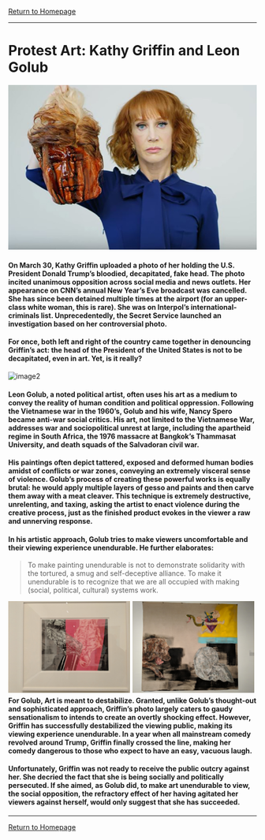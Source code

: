 [Return to Homepage](https://timmypoyu.github.io)
- - - -
# Protest Art: Kathy Griffin and Leon Golub 
![image](https://github.com/Timmypoyu/Timmypoyu.github.io/blob/master/Artmemo3/kathy-griffin-feature.jpg?raw=true)
#### On March 30, Kathy Griffin uploaded a photo of her holding the U.S. President Donald Trump’s bloodied, decapitated, fake head. The photo incited unanimous opposition across social media and news outlets. Her appearance on CNN’s annual New Year’s Eve broadcast was cancelled. She has since been detained multiple times at the airport (for an upper-class white woman, this is rare). She was on Interpol’s international-criminals list. Unprecedentedly, the Secret Service launched an investigation based on her controversial photo. 

#### For once, both left and right of the country came together in denouncing Griffin’s act: the head of the President of the United States is not to be decapitated, even in art. Yet, is it really? 
![image2](https://github.com/Timmypoyu/Timmypoyu.github.io/blob/master/Artmemo3/bunch.jpg?raw=true)

#### Leon Golub, a noted political artist, often uses his art as a medium to convey the reality of human condition and political oppression. Following the Vietnamese war in the 1960’s, Golub and his wife, Nancy Spero became anti-war social critics. His art, not limited to the Vietnamese War, addresses war and sociopolitical unrest at large, including the apartheid regime in South Africa, the 1976 massacre at Bangkok’s Thammasat University, and death squads of the Salvadoran civil war.

#### His paintings often depict tattered, exposed and deformed human bodies amidst of conflicts or war zones, conveying an extremely visceral sense of violence. Golub’s process of creating these powerful works is equally brutal: he would apply multiple layers of gesso and paints and then carve them away with a meat cleaver. This technique is extremely destructive, unrelenting, and taxing, asking the artist to enact violence during the creative process, just as the finished product evokes in the viewer a raw and unnerving response. 

#### In his artistic approach, Golub tries to make viewers uncomfortable and their viewing experience unendurable. He further elaborates: 
> To make painting unendurable is not to demonstrate solidarity with the tortured, a smug and self-deceptive alliance. To make it 
> unendurable is to recognize that we are all occupied with making (social, political, cultural) systems work.

<img src="https://github.com/Timmypoyu/Timmypoyu.github.io/blob/master/Artmemo3/hangin.jpg?raw=true" style="float: left; width: 49%; margin-right: 1%; margin-bottom: 0.5em;">
<img src="https://github.com/Timmypoyu/Timmypoyu.github.io/blob/master/Artmemo3/obsolete.jpg?raw=true" style="float: left; width: 49%; margin-right: 1%; margin-bottom: 0.5em;">

#### For Golub, Art is meant to destabilize. Granted, unlike Golub’s thought-out and sophisticated approach, Griffin’s photo largely caters to gaudy sensationalism to intends to create an overtly shocking effect. However, Griffin has successfully destabilized the viewing public, making its viewing experience unendurable. In a year when all mainstream comedy revolved around Trump, Griffin finally crossed the line, making her comedy dangerous to those who expect to have an easy, vacuous laugh.  

#### Unfortunately, Griffin was not ready to receive the public outcry against her. She decried the fact that she is being socially and politically persecuted. If she aimed, as Golub did, to make art unendurable to view, the social opposition, the refractory effect of her having agitated her viewers against herself, would only suggest that she has succeeded. 

- - - -
[Return to Homepage](https://timmypoyu.github.io)
